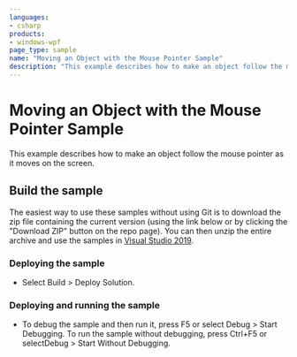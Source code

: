 ```yaml
---
languages:
- csharp
products:
- windows-wpf
page_type: sample
name: "Moving an Object with the Mouse Pointer Sample"        
description: "This example describes how to make an object follow the mouse pointer as it moves on the screen."
---
```

# Moving an Object with the Mouse Pointer Sample
This example describes how to make an object follow the mouse pointer as it moves on the screen.

## Build the sample
The easiest way to use these samples without using Git is to download the zip file containing the current version (using the link below or by clicking the "Download ZIP" button on the repo page). You can then unzip the entire archive and use the samples in [Visual Studio 2019](https://www.visualstudio.com/wpf-vs).

### Deploying the sample
- Select Build > Deploy Solution. 

### Deploying and running the sample
- To debug the sample and then run it, press F5 or select Debug >  Start Debugging. To run the sample without debugging, press Ctrl+F5 or selectDebug > Start Without Debugging. 


